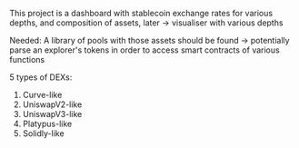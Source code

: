 [//]: # (Stablecoin Rates Dashboard)
This project is a dashboard with stablecoin exchange rates for various depths, and composition of assets,
later -> visualiser with various depths

Needed: A library of pools with those assets should be found -> potentially parse an explorer's tokens in order to access
smart contracts of various functions

5 types of DEXs:
1. Curve-like
2. UniswapV2-like
3. UniswapV3-like
4. Platypus-like
5. Solidly-like